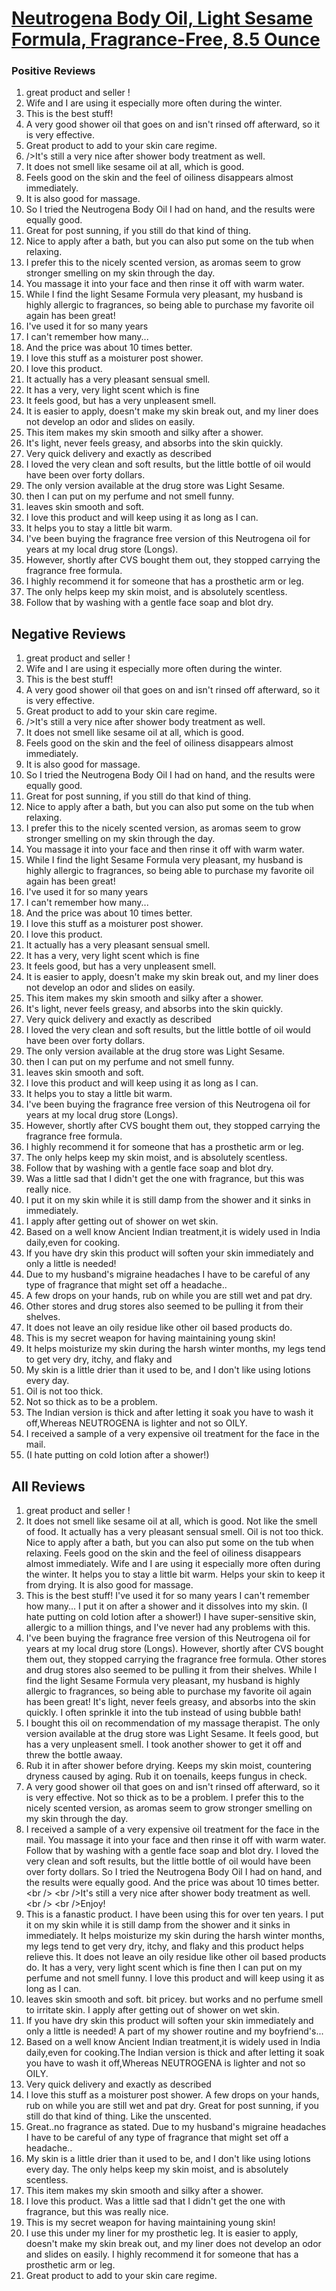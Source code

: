 # [Neutrogena Body Oil, Light Sesame Formula, Fragrance-Free, 8.5 Ounce](https://products.checkmycream.com/products/neutrogena-body-oil-light-sesame-formula-fragrance-free-8.5-ounce.html)

### Positive Reviews

<ol>
      <li>great product  and seller  !</li>
      <li>Wife and I are using it especially more often during the winter.</li>
      <li>This is the best stuff!</li>
      <li>A very good shower oil that goes on and isn&#x27;t rinsed off afterward, so it is very effective.  </li>
      <li>Great product to add to your skin care regime.</li>
      <li>/&gt;It&#x27;s still a very nice after shower body treatment as well.</li>
      <li>It does not smell like sesame oil at all, which is good.</li>
      <li>Feels good on the skin and the feel of oiliness disappears almost immediately.  </li>
      <li>It is also good for massage.</li>
      <li>So I tried the Neutrogena Body Oil I had on hand, and the results were equally good.</li>
      <li>Great for post sunning, if you still do that kind of thing.</li>
      <li>Nice to apply after a bath, but you can also put some on the tub when relaxing.</li>
      <li>I prefer this to the nicely scented version, as aromas seem to grow stronger smelling on my skin through the day.</li>
      <li>You massage it into your face and then rinse it off with warm water.</li>
      <li>While I find the light Sesame Formula very pleasant, my husband is highly allergic to fragrances, so being able to purchase my favorite oil again has been great!  </li>
      <li>I&#x27;ve used it for so many years</li>
      <li>I can&#x27;t remember how many...</li>
      <li>And the price was about 10 times better.</li>
      <li>I love this stuff as a moisturer post shower.</li>
      <li>I love this product.  </li>
      <li>It actually has a very pleasant sensual smell.</li>
      <li>It has a very, very light scent which is fine</li>
      <li>It feels good, but has a very unpleasent smell.</li>
      <li>It is easier to apply, doesn&#x27;t make my skin break out, and my liner does not develop an odor and slides on easily.  </li>
      <li>This item makes my skin smooth and silky after a shower.</li>
      <li>It&#x27;s light, never feels greasy, and absorbs into the skin quickly.  </li>
      <li>Very quick delivery and exactly as described</li>
      <li>I loved the very clean and soft results, but the little bottle of oil would have been over forty dollars.</li>
      <li>The only version available at the drug store was Light Sesame.</li>
      <li>then I can put on my perfume and not smell funny.</li>
      <li>leaves skin smooth and soft.</li>
      <li>I love this product and will keep using it as long as I can.</li>
      <li>It helps you to stay a little bit warm.</li>
      <li>I&#x27;ve been buying the fragrance free version of this Neutrogena oil for years at my local drug store (Longs).  </li>
      <li>However, shortly after CVS bought them out, they stopped carrying the fragrance free formula.</li>
      <li>I highly recommend it for someone that has a prosthetic arm or leg.</li>
      <li>The only helps keep my skin moist, and is absolutely scentless.</li>
      <li>Follow that by washing with a gentle face soap and blot dry.</li>
</ol>


<h2>Negative Reviews</h2>
<ol>
<li> great product  and seller  !</li>
<li> Wife and I are using it especially more often during the winter.</li>
<li> This is the best stuff!</li>
<li> A very good shower oil that goes on and isn&#x27;t rinsed off afterward, so it is very effective.  </li>
<li> Great product to add to your skin care regime.</li>
<li> /&gt;It&#x27;s still a very nice after shower body treatment as well.</li>
<li> It does not smell like sesame oil at all, which is good.</li>
<li> Feels good on the skin and the feel of oiliness disappears almost immediately.  </li>
<li> It is also good for massage.</li>
<li> So I tried the Neutrogena Body Oil I had on hand, and the results were equally good.</li>
<li> Great for post sunning, if you still do that kind of thing.</li>
<li> Nice to apply after a bath, but you can also put some on the tub when relaxing.</li>
<li> I prefer this to the nicely scented version, as aromas seem to grow stronger smelling on my skin through the day.</li>
<li> You massage it into your face and then rinse it off with warm water.</li>
<li> While I find the light Sesame Formula very pleasant, my husband is highly allergic to fragrances, so being able to purchase my favorite oil again has been great!  </li>
<li> I&#x27;ve used it for so many years</li>
<li> I can&#x27;t remember how many...</li>
<li> And the price was about 10 times better.</li>
<li> I love this stuff as a moisturer post shower.</li>
<li> I love this product.  </li>
<li> It actually has a very pleasant sensual smell.</li>
<li> It has a very, very light scent which is fine</li>
<li> It feels good, but has a very unpleasent smell.</li>
<li> It is easier to apply, doesn&#x27;t make my skin break out, and my liner does not develop an odor and slides on easily.  </li>
<li> This item makes my skin smooth and silky after a shower.</li>
<li> It&#x27;s light, never feels greasy, and absorbs into the skin quickly.  </li>
<li> Very quick delivery and exactly as described</li>
<li> I loved the very clean and soft results, but the little bottle of oil would have been over forty dollars.</li>
<li> The only version available at the drug store was Light Sesame.</li>
<li> then I can put on my perfume and not smell funny.</li>
<li> leaves skin smooth and soft.</li>
<li> I love this product and will keep using it as long as I can.</li>
<li> It helps you to stay a little bit warm.</li>
<li> I&#x27;ve been buying the fragrance free version of this Neutrogena oil for years at my local drug store (Longs).  </li>
<li> However, shortly after CVS bought them out, they stopped carrying the fragrance free formula.</li>
<li> I highly recommend it for someone that has a prosthetic arm or leg.</li>
<li> The only helps keep my skin moist, and is absolutely scentless.</li>
<li> Follow that by washing with a gentle face soap and blot dry.</li>
<li> Was a little sad that I didn&#x27;t get the one with fragrance, but this was really nice.</li>
<li> I put it on my skin while it is still damp from the shower and it sinks in immediately.  </li>
<li> I apply after getting out of shower on wet skin.</li>
<li> Based on a well know Ancient Indian treatment,it is widely used in India daily,even for cooking.</li>
<li> If you have dry skin this product will soften your skin immediately and only a little is needed!  </li>
<li> Due to my husband&#x27;s migraine headaches I have to be careful of any type of fragrance that might set off a headache..</li>
<li> A few drops on your hands, rub on while you are still wet and pat dry.</li>
<li> Other stores and drug stores also seemed to be pulling it from their shelves.  </li>
<li> It does not leave an oily residue like other oil based products do.</li>
<li> This is my secret weapon for having maintaining young skin!</li>
<li> It helps moisturize my skin during the harsh winter months, my legs tend to get very dry, itchy, and flaky and</li>
<li> My skin is a little drier than it used to be, and I don&#x27;t like using lotions every day.</li>
<li> Oil is not too thick.</li>
<li> Not so thick as to be a problem.  </li>
<li> The Indian version is thick and after letting it soak you have to wash it off,Whereas NEUTROGENA is lighter and not so OILY.</li>
<li> I received a sample of a very expensive oil treatment for the face in the mail.</li>
<li> (I hate putting on cold lotion after a shower!)</li>
</ol>

<h2>All Reviews</h2>

<ol>
    <li> great product  and seller  !</li>
    <li> It does not smell like sesame oil at all, which is good. Not like the smell of food. It actually has a very pleasant sensual smell. Oil is not too thick. Nice to apply after a bath, but you can also put some on the tub when relaxing. Feels good on the skin and the feel of oiliness disappears almost immediately.  Wife and I are using it especially more often during the winter. It helps you to stay a little bit warm. Helps your skin to keep it from drying. It is also good for massage.</li>
    <li> This is the best stuff! I&#x27;ve used it for so many years I can&#x27;t remember how many... I put it on after a shower and it dissolves into my skin. (I hate putting on cold lotion after a shower!) I have super-sensitive skin, allergic to a million things, and I&#x27;ve never had any problems with this.</li>
    <li> I&#x27;ve been buying the fragrance free version of this Neutrogena oil for years at my local drug store (Longs).  However, shortly after CVS bought them out, they stopped carrying the fragrance free formula. Other stores and drug stores also seemed to be pulling it from their shelves.  While I find the light Sesame Formula very pleasant, my husband is highly allergic to fragrances, so being able to purchase my favorite oil again has been great!  It&#x27;s light, never feels greasy, and absorbs into the skin quickly.  I often sprinkle it into the tub instead of using bubble bath!</li>
    <li> I bought this oil on recommendation of my massage therapist. The only version available at the drug store was Light Sesame. It feels good, but has a very unpleasent smell. I took another shower to get it off and threw the bottle awaay.</li>
    <li> Rub it in after shower before drying. Keeps my skin moist, countering dryness caused by aging. Rub it on toenails, keeps fungus in check.</li>
    <li> A very good shower oil that goes on and isn&#x27;t rinsed off afterward, so it is very effective.  Not so thick as to be a problem.  I prefer this to the nicely scented version, as aromas seem to grow stronger smelling on my skin through the day.</li>
    <li> I received a sample of a very expensive oil treatment for the face in the mail. You massage it into your face and then rinse it off with warm water. Follow that by washing with a gentle face soap and blot dry. I loved the very clean and soft results, but the little bottle of oil would have been over forty dollars. So I tried the Neutrogena Body Oil I had on hand, and the results were equally good. And the price was about 10 times better. &lt;br /&gt; &lt;br /&gt;It&#x27;s still a very nice after shower body treatment as well. &lt;br /&gt; &lt;br /&gt;Enjoy!</li>
    <li> This is a fanastic product.  I have been using this for over ten years. I put it on my skin while it is still damp from the shower and it sinks in immediately.  It helps moisturize my skin during the harsh winter months, my legs tend to get very dry, itchy, and flaky and this product helps relieve this. It does not leave an oily residue like other oil based products do. It has a very, very light scent which is fine then I can put on my perfume and not smell funny. I love this product and will keep using it as long as I can.</li>
    <li> leaves skin smooth and soft. bit pricey. but works and no perfume smell to irritate skin. I apply after getting out of shower on wet skin.</li>
    <li> If you have dry skin this product will soften your skin immediately and only a little is needed!  A part of my shower routine and my boyfriend&#x27;s...</li>
    <li> Based on a well know Ancient Indian treatment,it is widely used in India daily,even for cooking.The Indian version is thick and after letting it soak you have to wash it off,Whereas NEUTROGENA is lighter and not so OILY.</li>
    <li> Very quick delivery and exactly as described</li>
    <li> I love this stuff as a moisturer post shower. A few drops on your hands, rub on while you are still wet and pat dry. Great for post sunning, if you still do that kind of thing. Like the unscented.</li>
    <li> Great..no fragrance as stated. Due to my husband&#x27;s migraine headaches I have to be careful of any type of fragrance that might set off a headache..</li>
    <li> My skin is a little drier than it used to be, and I don&#x27;t like using lotions every day. The only helps keep my skin moist, and is absolutely scentless.</li>
    <li> This item makes my skin smooth and silky after a shower.</li>
    <li> I love this product.  Was a little sad that I didn&#x27;t get the one with fragrance, but this was really nice.</li>
    <li> This is my secret weapon for having maintaining young skin!</li>
    <li> I use this under my liner for my prosthetic leg.  It is easier to apply, doesn&#x27;t make my skin break out, and my liner does not develop an odor and slides on easily.  I highly recommend it for someone that has a prosthetic arm or leg.</li>
    <li> Great product to add to your skin care regime.</li>
</ol>




